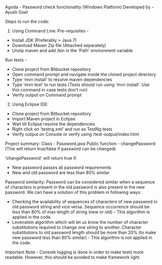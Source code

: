 Agoda - Password check functionality (Windows Platform)
Developed by - Ayush Goel

Steps to run the code:
1. Using Command Line:
Pre-requisites - 
* Install JDK (Preferably > Java 7)
* Download Maven Zip file (Attached separately)
* Unzip maven and add <Path to Maven>/bin in the 'Path' environment variable

Run tests - 
* Clone project from Bitbucket repository
* Open command prompt and navigate inside the cloned project directory
* Type 'mvn install' to resolve maven dependencies
* Type 'mvn test' to run tests (Tests should run using 'mvn install'. Use this command in case tests don't run)
* Verify output on Command prompt

2. Using Eclipse IDE:
* Clone project from Bitbucket repository
* Import Maven project in Eclipse
* Wait till Eclipse resolve the dependencies
* Right click on 'testng.xml' and run as TestNg tests
* Verify output on Console or verify using /test-output/index.html

Project summary:
Class - Password.java
Public function - changePassword (This will return true/false if password can be changed)

'changePassword' will return true if:
* New password passes all password requirements
* New and old password are less than 80% similar

Password similarity:
Password can be considered similar when a sequence of characters is present in the old password is also present in the new password. We can have a solution of this problem in following ways:
* Checking the availability of sequences of characters of new password in old password string and vice versa. Sequence occurrence should be less than 80% of max length of string (new or old) - This algorithm is applied in the code.
* Levenstein algorithm which will let us know the number of character substitutions required to change one string to another. Character substitutions to old password length should be more than 20% (to make new password less than 80% similar) - This algorithm is not applied in the code.

Important Note - Console logging is done in order to make tests more readable. However, this should be avoided to make framework light.
